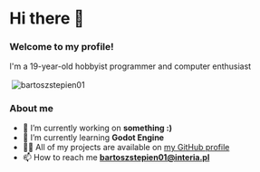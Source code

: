 # Hi there 👋

### Welcome to my profile!
I'm a 19-year-old hobbyist programmer and computer enthusiast
<p>&nbsp;<img align="center" src="https://github-readme-stats.vercel.app/api?username=bartoszstepien01&show_icons=true&theme=synthwave&locale=en" alt="bartoszstepien01" /></p>

### About me
- 🔭 I’m currently working on **something :)**
- 🌱 I’m currently learning **Godot Engine**
- 👨‍💻 All of my projects are available on [my GitHub profile](https://github.com/bartoszstepien01)
- 📫 How to reach me **bartoszstepien01@interia.pl**
